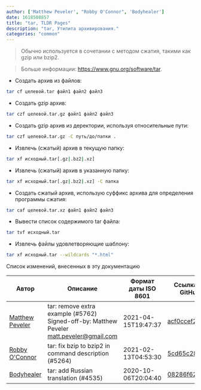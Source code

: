 ```yaml
---
author: ['Matthew Peveler', "Robby O'Connor", 'Bodyhealer']
date: 1618508857
title: "tar, TLDR Pages"
description: "tar, Утилита архивирования."
categories: "common"
---
```

> Обычно используется в сочетании с методом сжатия, такими как gzip или bzip2.

> Больше информации: <https://www.gnu.org/software/tar>.

- Создать архив из файлов:

```bash
tar cf целевой.tar файл1 файл2 файл3
```

- Создать gzip архив:

```bash
tar czf целевой.tar.gz файл1 файл2 файл3
```

- Создать gzip архив из деректории, используя относительные пути:

```bash
tar czf целевой.tar.gz -C путь/до/папки .
```

- Извлечь (сжатый) архив в текущую папку:

```bash
tar xf исходный.tar[.gz|.bz2|.xz]
```

- Извлечь (сжатый) архив в указанную папку:

```bash
tar xf исходный.tar[.gz|.bz2|.xz] -C папка
```

- Создать сжатый архив, использую суффикс архива для определения программы сжатия:

```bash
tar caf целевой.tar.xz файл1 файл2 файл3
```

- Вывести список содержимого tar файла:

```bash
tar tvf исходный.tar
```

- Извлечь файлы удовлетворяющие шаблону:

```bash
tar xf исходный.tar --wildcards "*.html"
```
Список изменений, внесенных в эту документацию


Автор | Описание | Формат даты ISO 8601 | Ссылка на GitHub
------|-----|-----|-----
[Matthew Peveler](mailto:matt.peveler@gmail.com) | tar: remove extra example (#5762) Signed-off-by: Matthew Peveler <matt.peveler@gmail.com> | 2021-04-15T19:47:37 | [acf0ccef24e6](https://github.com/tldr-pages/tldr/commit/acf0ccef24e6004da67037978106a931023d78de)
[Robby O'Connor](mailto:rob@oconnor.ninja) | tar: fix bzip to bzip2 in command description (#5264) | 2021-02-13T04:53:30 | [5cd65c2850e0](https://github.com/tldr-pages/tldr/commit/5cd65c2850e0f3186af032337f596dbb7c5be79a)
[Bodyhealer](mailto:Bodyhealer@users.noreply.github.com) | tar: add Russian translation (#4535) | 2020-10-06T20:04:40 | [08286f624294](https://github.com/tldr-pages/tldr/commit/08286f624294dc9f348d1ec202658a8be042fcdf)

